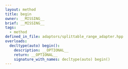 ```yaml
---
layout: method
title: begin
owner: __MISSING__
brief: __MISSING__
tags:
  - method
defined_in_file: adaptors/splittable_range_adapter.hpp
overloads:
  decltype(auto) begin():
    description: __OPTIONAL__
    return: __OPTIONAL__
    signature_with_names: decltype(auto) begin()
---
```

